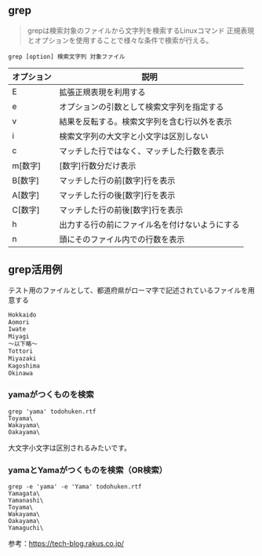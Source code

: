 ## grep

> grepは検索対象のファイルから文字列を検索するLinuxコマンド
> 正規表現とオプションを使用することで様々な条件で検索が行える。

`grep [option] 検索文字列 対象ファイル`

オプション|説明
--|--
E|拡張正規表現を利用する
e|オプションの引数として検索文字列を指定する
v|結果を反転する。検索文字列を含む行以外を表示
i|検索文字列の大文字と小文字は区別しない
c|マッチした行ではなく、マッチした行数を表示
m[数字]|[数字]行数分だけ表示
B[数字]|マッチした行の前[数字]行を表示
A[数字]|マッチした行の後[数字]行を表示
C[数字]|マッチした行の前後[数字]行を表示
h|出力する行の前にファイル名を付けないようにする
n|頭にそのファイル内での行数を表示

## grep活用例

テスト用のファイルとして、都道府県がローマ字で記述されているファイルを用意する

```txt
Hokkaido
Aomori
Iwate
Miyagi
〜以下略〜
Tottori
Miyazaki
Kagoshima
Okinawa
```

### yamaがつくものを検索

```ターミナル
grep 'yama' todohuken.rtf
Toyama\
Wakayama\
Oakayama\
```

大文字小文字は区別されるみたいです。

### yamaとYamaがつくものを検索（OR検索）

```
grep -e 'yama' -e 'Yama' todohuken.rtf
Yamagata\
Yamanashi\
Toyama\
Wakayama\
Oakayama\
Yamaguchi\
```


参考：https://tech-blog.rakus.co.jp/
